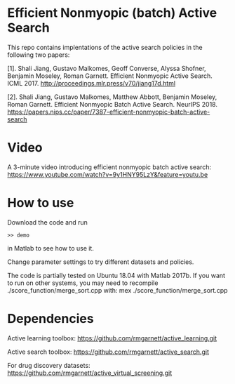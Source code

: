# Efficient Nonmyopic (batch) Active Search

This repo contains implentations of the active search policies in the following two papers:

[1]. Shali Jiang, Gustavo Malkomes, Geoff Converse, Alyssa Shofner, Benjamin Moseley, Roman Garnett. 
Efficient Nonmyopic Active Search. ICML 2017. http://proceedings.mlr.press/v70/jiang17d.html

[2]. Shali Jiang, Gustavo Malkomes, Matthew Abbott, Benjamin Moseley, Roman Garnett. 
Efficient Nonmyopic Batch Active Search. NeurIPS 2018. https://papers.nips.cc/paper/7387-efficient-nonmyopic-batch-active-search

# Video
A 3-minute video introducing efficient nonmyopic batch active search: https://www.youtube.com/watch?v=9y1HNY95LzY&feature=youtu.be

# How to use
Download the code and run 

`>> demo` 

in Matlab to see how to use it. 

Change parameter settings to try different datasets and policies. 

The code is partially tested on Ubuntu 18.04 with Matlab 2017b. If you want to run on other systems, you may need to recompile ./score_function/merge_sort.cpp with: mex ./score_function/merge_sort.cpp

# Dependencies
Active learning toolbox: https://github.com/rmgarnett/active_learning.git 

Active search toolbox: https://github.com/rmgarnett/active_search.git 

For drug discovery datasets: https://github.com/rmgarnett/active_virtual_screening.git
